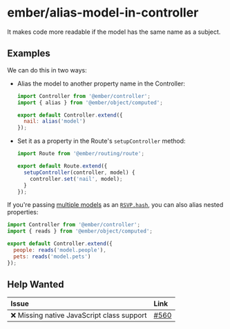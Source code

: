 # ember/alias-model-in-controller

<!-- end auto-generated rule header -->

It makes code more readable if the model has the same name as a subject.

## Examples

We can do this in two ways:

- Alias the model to another property name in the Controller:

  ```js
  import Controller from '@ember/controller';
  import { alias } from '@ember/object/computed';

  export default Controller.extend({
    nail: alias('model')
  });
  ```

- Set it as a property in the Route's `setupController` method:

  ```js
  import Route from '@ember/routing/route';

  export default Route.extend({
    setupController(controller, model) {
      controller.set('nail', model);
    }
  });
  ```

If you're passing [multiple models](https://guides.emberjs.com/v2.13.0/routing/specifying-a-routes-model/#toc_multiple-models) as an [`RSVP.hash`](https://emberjs.com/api/classes/RSVP.html#method_hash), you can also alias nested properties:

```js
import Controller from '@ember/controller';
import { reads } from '@ember/object/computed';

export default Controller.extend({
  people: reads('model.people'),
  pets: reads('model.pets')
});
```

## Help Wanted

| Issue | Link |
| :-- | :-- |
| ❌ Missing native JavaScript class support | [#560](https://github.com/ember-cli/eslint-plugin-ember/issues/560) |
